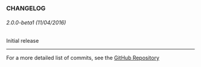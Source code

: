 ### CHANGELOG

###### 2.0.0-beta1 (11/04/2016)
Initial release

----------

For a more detailed list of commits, see the [GitHub Repository](https://github.com/Lymphatus/caesium-image-compressor)
